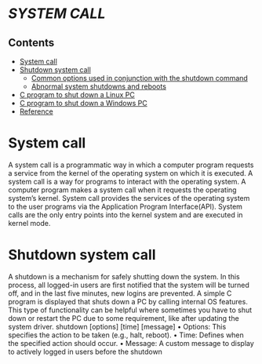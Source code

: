 # *SYSTEM CALL*

## Contents
- [System call](#system-call)
- [Shutdown system call](#shutdown-system-call)
  - [Common options used in conjunction with the shutdown command](#common-options-used-in-conjunction-with-the-shutdown-command)
  - [Abnormal system shutdowns and reboots](#abnormal-system-shutdowns-and-reboots)
- [C program to shut down a Linux PC](#c-program-to-shut-down-a-linux-pc)
- [C program to shut down a Windows PC](#c-program-to-shut-down-a-windows-pc)
- [Reference](#reference)






# System call
A system call is a programmatic way in which a computer program requests a service from the 
kernel of the operating system on which it is executed. A system call is a way for programs 
to interact with the operating system. A computer program makes a system call when it 
requests the operating system’s kernel. System call provides the services of the operating system 
to the user programs via the Application Program Interface(API). System calls are the only entry 
points into the kernel system and are executed in kernel mode.

# Shutdown system call 
A shutdown is a mechanism for safely shutting down the system. In this process, all logged-in 
users are first notified that the system will be turned off, and in the last five minutes, new logins 
are prevented. 
A simple C program is displayed that shuts down a PC by calling internal OS features. This type 
of functionality can be helpful where sometimes you have to shut down or restart the PC due to 
some requirement, like after updating the system driver. 
shutdown [options] [time] [message] 
• Options: This specifies the action to be taken (e.g., halt, reboot). 
• Time: Defines when the specified action should occur. 
• Message: A custom message to display to actively logged in users before the shutdown
